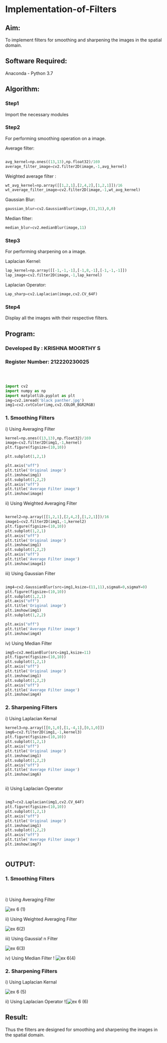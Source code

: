 # Implementation-of-Filters
## Aim:
To implement filters for smoothing and sharpening the images in the spatial domain.

## Software Required:
Anaconda - Python 3.7

## Algorithm:
### Step1
Import the necessary modules


### Step2
For performing smoothing operation on a image.

Average filter:
```python

avg_kernel=np.ones((13,13),np.float32)/169
average_filter_image=cv2.filter2D(image,-1,avg_kernel)
```
Weighted average filter :
```python
wt_avg_kernel=np.array([[1,2,1],[2,4,2],[1,2,1]])/16
wt_average_filter_image=cv2.filter2D(image,-1,wt_avg_kernel)
```
Gaussian Blur:
```python
gaussian_blur=cv2.GaussianBlur(image,(31,31),0,0)
```
Median filter:
```python
median_blur=cv2.medianBlur(image,11)
```


### Step3
For performing sharpening on a image.

Laplacian Kernel:
```python
lap_kernel=np.array([[-1,-1,-1],[-1,8,-1],[-1,-1,-1]])
lap_image=cv2.filter2D(image,-1,lap_kernel)
```
Laplacian Operator:
```python
Lap_sharp=cv2.Laplacian(image,cv2.CV_64F)
```




### Step4
Display all the images with their respective filters. 

## Program:
### Developed By   : KRISHNA MOORTHY S
### Register Number: 212220230025
</br>

```Python

import cv2
import numpy as np
import matplotlib.pyplot as plt
img=cv2.imread('black panther.jpg')
img1=cv2.cvtColor(img,cv2.COLOR_BGR2RGB)

```

### 1. Smoothing Filters

i) Using Averaging Filter
```Python
kernel=np.ones((13,13),np.float32)/169
image=cv2.filter2D(img1,-1,kernel)
plt.figure(figsize=(10,10))

plt.subplot(1,2,1)

plt.axis("off")
plt.title('Original image')
plt.imshow(img1)
plt.subplot(1,2,2)
plt.axis("off")
plt.title('Average Filter image')
plt.imshow(image)


```
ii) Using Weighted Averaging Filter
```Python

kernel2=np.array([[1,2,1],[2,4,2],[1,2,1]])/16
image1=cv2.filter2D(img1,-1,kernel2)
plt.figure(figsize=(10,10))
plt.subplot(1,2,1)
plt.axis("off")
plt.title('Original image')
plt.imshow(img1)
plt.subplot(1,2,2)
plt.axis("off")
plt.title('Average Filter image')
plt.imshow(image1)


```
iii) Using Gaussian Filter
```Python

img4=cv2.GaussianBlur(src=img1,ksize=(11,11),sigmaX=0,sigmaY=0)
plt.figure(figsize=(10,10))
plt.subplot(1,2,1)
plt.axis("off")
plt.title('Original image')
plt.imshow(img1)
plt.subplot(1,2,2)

plt.axis("off")
plt.title('Average Filter image')
plt.imshow(img4)


```

iv) Using Median Filter
```Python
img5=cv2.medianBlur(src=img1,ksize=11)
plt.figure(figsize=(10,10))
plt.subplot(1,2,1)
plt.axis("off")
plt.title('Original image')
plt.imshow(img1)
plt.subplot(1,2,2)
plt.axis("off")
plt.title('Average Filter image')
plt.imshow(img4)


```

### 2. Sharpening Filters
i) Using Laplacian Kernal
```Python
kernel3=np.array([[0,1,0],[1,-4,1],[0,1,0]])
img6=cv2.filter2D(img1,-1,kernel3)
plt.figure(figsize=(10,10))
plt.subplot(1,2,1)
plt.axis("off")
plt.title('Original image')
plt.imshow(img1)
plt.subplot(1,2,2)
plt.axis("off")
plt.title('Average Filter image')
plt.imshow(img6)



```
ii) Using Laplacian Operator
```Python

img7=cv2.Laplacian(img1,cv2.CV_64F)
plt.figure(figsize=(10,10))
plt.subplot(1,2,1)
plt.axis("off")
plt.title('Original image')
plt.imshow(img1)
plt.subplot(1,2,2)
plt.axis("off")
plt.title('Average Filter image')
plt.imshow(img7)



```

## OUTPUT:
### 1. Smoothing Filters
</br>

i) Using Averaging Filter



![ex 6 (1)](https://user-images.githubusercontent.com/75241177/167810336-1af192c8-8ad1-44b7-bd52-c9108cc063c4.png)

ii) Using Weighted Averaging Filter


![ex 6(2)](https://user-images.githubusercontent.com/75241177/167810484-18f171df-6716-4330-8231-5e2ccf925a14.png)

iii) Using Gaussia!
n Filter


![ex 6(3)](https://user-images.githubusercontent.com/75241177/167810542-3e20ad1a-848e-4ffb-93cf-9405942605fa.png)

iv) Using Median Filter
!
![ex 6(4)](https://user-images.githubusercontent.com/75241177/167810560-bf61fd3c-7199-4969-b432-e2a055b5dc04.png)

### 2. Sharpening Filters


i) Using Laplacian Kernal


![ex 6 (5)](https://user-images.githubusercontent.com/75241177/167810624-e48de9f1-e1fa-4b3e-b74b-62545a74af13.png)


ii) Using Laplacian Operator
![![ex 6 (6)](https://user-images.githubusercontent.com/75241177/167810660-7ebe2926-fd8a-4a63-89a2-4c78e573e753.png)


## Result:
Thus the filters are designed for smoothing and sharpening the images in the spatial domain.
